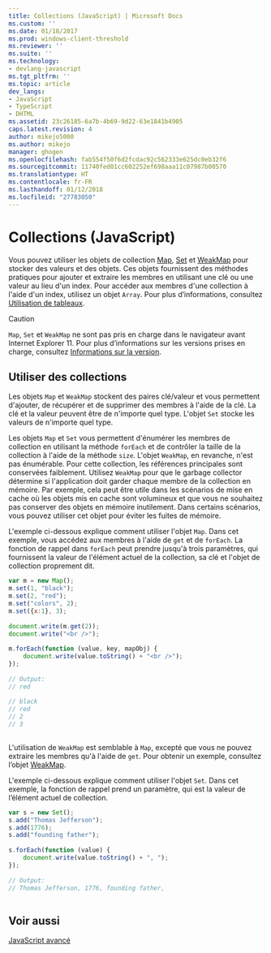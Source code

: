 ```yaml
---
title: Collections (JavaScript) | Microsoft Docs
ms.custom: ''
ms.date: 01/18/2017
ms.prod: windows-client-threshold
ms.reviewer: ''
ms.suite: ''
ms.technology:
- devlang-javascript
ms.tgt_pltfrm: ''
ms.topic: article
dev_langs:
- JavaScript
- TypeScript
- DHTML
ms.assetid: 23c26185-6a7b-4b69-9d22-63e1841b4905
caps.latest.revision: 4
author: mikejo5000
ms.author: mikejo
manager: ghogen
ms.openlocfilehash: fab554f50f6d2fcdac92c562333e625dc0eb32f6
ms.sourcegitcommit: 11740fed01cc602252ef698aaa11c07987b00570
ms.translationtype: HT
ms.contentlocale: fr-FR
ms.lasthandoff: 01/12/2018
ms.locfileid: "27783050"
---
```

# <a name="collections-javascript"></a>Collections (JavaScript)
Vous pouvez utiliser les objets de collection [Map](../../javascript/reference/map-object-javascript.md), [Set](../../javascript/reference/set-object-javascript.md) et [WeakMap](../../javascript/reference/weakmap-object-javascript.md) pour stocker des valeurs et des objets. Ces objets fournissent des méthodes pratiques pour ajouter et extraire les membres en utilisant une clé ou une valeur au lieu d'un index. Pour accéder aux membres d'une collection à l'aide d'un index, utilisez un objet `Array`. Pour plus d’informations, consultez [Utilisation de tableaux](../../javascript/advanced/using-arrays-javascript.md).  
  
> [!CAUTION]
>  `Map`, `Set` et `WeakMap` ne sont pas pris en charge dans le navigateur avant Internet Explorer 11. Pour plus d’informations sur les versions prises en charge, consultez [Informations sur la version](../../javascript/reference/javascript-version-information.md).  
  
## <a name="using-collections"></a>Utiliser des collections  
 Les objets `Map` et `WeakMap` stockent des paires clé/valeur et vous permettent d'ajouter, de récupérer et de supprimer des membres à l'aide de la clé. La clé et la valeur peuvent être de n'importe quel type. L'objet `Set` stocke les valeurs de n'importe quel type.  
  
 Les objets `Map` et `Set` vous permettent d'énumérer les membres de collection en utilisant la méthode `forEach` et de contrôler la taille de la collection à l'aide de la méthode `size`. L'objet `WeakMap`, en revanche, n'est pas énumérable. Pour cette collection, les références principales sont conservées faiblement. Utilisez `WeakMap` pour que le garbage collector détermine si l'application doit garder chaque membre de la collection en mémoire. Par exemple, cela peut être utile dans les scénarios de mise en cache où les objets mis en cache sont volumineux et que vous ne souhaitez pas conserver des objets en mémoire inutilement. Dans certains scénarios, vous pouvez utiliser cet objet pour éviter les fuites de mémoire.  
  
 L'exemple ci-dessous explique comment utiliser l'objet `Map`. Dans cet exemple, vous accédez aux membres à l'aide de `get` et de `forEach`. La fonction de rappel dans `forEach` peut prendre jusqu'à trois paramètres, qui fournissent la valeur de l'élément actuel de la collection, sa clé et l'objet de collection proprement dit.  
  
```JavaScript  
var m = new Map();  
m.set(1, "black");  
m.set(2, "red");  
m.set("colors", 2);  
m.set({x:1}, 3);  
  
document.write(m.get(2));  
document.write("<br />");  
  
m.forEach(function (value, key, mapObj) {  
    document.write(value.toString() + "<br />");  
});  
  
// Output:  
// red  
  
// black  
// red  
// 2  
// 3  
  
```  
  
 L'utilisation de `WeakMap` est semblable à `Map`, excepté que vous ne pouvez extraire les membres qu'à l'aide de `get`. Pour obtenir un exemple, consultez l’objet [WeakMap](../../javascript/reference/weakmap-object-javascript.md).  
  
 L'exemple ci-dessous explique comment utiliser l'objet `Set`. Dans cet exemple, la fonction de rappel prend un paramètre, qui est la valeur de l’élément actuel de collection.  
  
```JavaScript  
var s = new Set();  
s.add("Thomas Jefferson");  
s.add(1776);  
s.add("founding father");  
  
s.forEach(function (value) {  
    document.write(value.toString() + ", ");  
});  
  
// Output:  
// Thomas Jefferson, 1776, founding father,  
  
```  
  
## <a name="see-also"></a>Voir aussi  
 [JavaScript avancé](../../javascript/advanced/advanced-javascript.md)